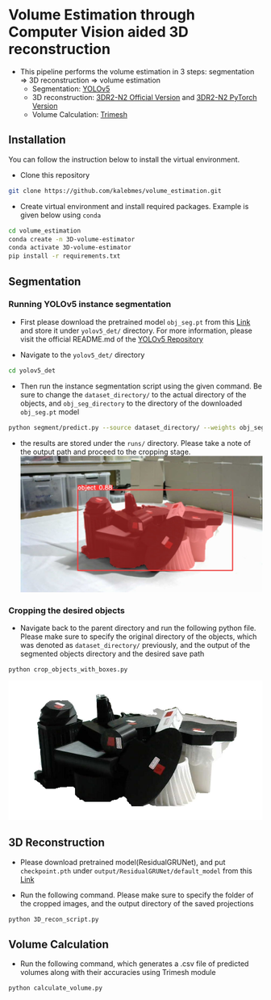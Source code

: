 # Volume Estimation through Computer Vision aided 3D reconstruction

- This pipeline performs the volume estimation in 3 steps: segmentation ⇒ 3D reconstruction ⇒ volume estimation
    - Segmentation: [YOLOv5](https://github.com/ultralytics/yolov5)
    - 3D reconstruction: [3DR2-N2 Official Version](https://github.com/chrischoy/3D-R2N2) and [3DR2-N2 PyTorch Version](https://github.com/heromanba/3D-R2N2-PyTorch)
    - Volume Calculation: [Trimesh](https://github.com/mikedh/trimesh)

## Installation
You can follow the instruction below to install the virtual environment.

- Clone this repository
```bash
git clone https://github.com/kalebmes/volume_estimation.git
```

- Create virtual environment and install required packages. Example is given below using `conda`

```bash
cd volume_estimation
conda create -n 3D-volume-estimator
conda activate 3D-volume-estimator
pip install -r requirements.txt
```
## Segmentation

### Running YOLOv5 instance segmentation
- First please download the pretrained model `obj_seg.pt` from this [Link](https://drive.google.com/drive/folders/1R1rdhjcNNV0rymtZg2XmF7hm-TU3sUhk?usp=sharing) and store it under `yolov5_det/` directory. For more information, please visit the official README.md of the [YOLOv5 Repository](https://github.com/ultralytics/yolov5)

- Navigate to the `yolov5_det/` directory

```bash
cd yolov5_det
```

- Then run the instance segmentation script using the given command. Be sure to change the `dataset_directory/` to the actual directory of the objects, and `obj_seg_directory` to the directory of the downloaded `obj_seg.pt` model

```bash
python segment/predict.py --source dataset_directory/ --weights obj_seg_directory/ --save-txt
```

- the results are stored under the `runs/` directory. Please take a note of the output path and proceed to the cropping stage.
![demo](https://github.com/kalebmes/volume_estimation/blob/main/imgs/detected_demo.jpg)


### Cropping the desired objects

- Navigate back to the parent directory and run the following python file. Please make sure to specify the original directory of the objects, which was denoted as `dataset_directory/` previously, and the output of the segmented objects directory and the desired save path

```bash
python crop_objects_with_boxes.py 
```
![cropped](https://github.com/kalebmes/volume_estimation/blob/main/imgs/cropped_demo.jpg)


## 3D Reconstruction
- Please download pretrained model(ResidualGRUNet), and put ```checkpoint.pth``` under ```output/ResidualGRUNet/default_model``` from this [Link](https://drive.google.com/drive/folders/1R1rdhjcNNV0rymtZg2XmF7hm-TU3sUhk?usp=sharing)

- Run the following command. Please make sure to specify the folder of the cropped images, and the output directory of the saved projections

```bash
python 3D_recon_script.py
```

## Volume Calculation
- Run the following command, which generates a .csv file of predicted volumes along with their accuracies using Trimesh module

```bash
python calculate_volume.py
```

